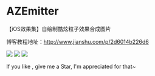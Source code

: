 # AZEmitter
【iOS效果集】自绘制酷炫粒子效果合成图片

博客教程地址：http://www.jianshu.com/p/2d6014b226d6

![](https://github.com/Xieyupeng520/AZEmitter/blob/master/gif/qq.gif)
![](https://github.com/Xieyupeng520/AZEmitter/blob/master/gif/qcloud.gif)
![](https://github.com/Xieyupeng520/AZEmitter/blob/master/gif/tiger.gif)


If you like , give me a Star, I'm appreciated for that~
